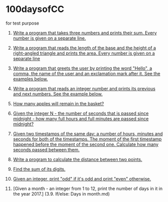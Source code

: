 # 100daysofCC
for test purpose

1) [Write a program that takes three numbers and prints their sum. Every number is given on a separate line.
](Day001.md)

2) [Write a program that reads the length of the base and the height of a right-angled triangle and prints the area. Every number is given on a separate line](Day002.md)

3) [Write a program that greets the user by printing the word "Hello", a comma, the name of the user and an exclamation mark after it. See the examples below.](Day003.md)

4) [Write a program that reads an integer number and prints its previous and next numbers. See the example below.](Day004.md)
5) [How many apples will remain in the basket?](Day005.md)
6) [Given the integer N - the number of seconds that is passed since midnight - how many full hours and full minutes are passed since midnight?](Day006.md)
7) [Given two timestamps of the same day: a number of hours, minutes and seconds for both of the timestamps. The moment of the first timestamp happened before the moment of the second one. Calculate how many seconds passed between them.](Day007.md)
8) [Write a program to calculate the distance between two points.](Day008.md)
9) [ Find the sum of its digits.](Day009.md)
10) [Given an integer, print "odd" if it's odd and print "even" otherwise.](Day010.md)
11) [Given a month - an integer from 1 to 12, print the number of days in it in the year 2017.] (3.9. If/else: Days in month.md)


